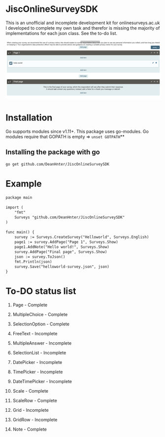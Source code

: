 # JiscOnlineSurveySDK

This is an unofficial and incomplete development kit for onlinesurveys.ac.uk I developed to complete my own task and therefor is missing the majority of implementations for each json class. See the to-do list.

![screenshot](Screenshot.png "screenshot")


# Installation

Go supports modules since v1.11+. This package uses go-modules. Go modules require that GOPATH is empty =>  `unset GOTPATH`** 

## Installing the package with go

    go get github.com/DeanHnter/JiscOnlineSurveySDK

# Example

    package main
    
    import (
        "fmt"
        Surveys "github.com/DeanHnter/JiscOnlineSurveySDK"
    )
    
    func main() {
        survey := Surveys.CreateSurvey("Helloworld", Surveys.English)
        page1 := survey.AddPage("Page 1", Surveys.Show)
        page1.AddNote("Hello world!", Surveys.Show)
        survey.AddPage("Final page", Surveys.Show)
        json := survey.ToJson()
        fmt.Println(json)
        survey.Save("helloworld-survey.json", json)
    }

# To-DO status list

1. Page - Complete

2. MultipleChoice - Complete

3. SelectionOption - Complete

4. FreeText - Incomplete

5. MultipleAnswer - Incomplete

6. SelectionList - Incomplete

7. DatePicker - Incomplete

8. TimePicker - Incomplete

9. DateTimePicker - Incomplete

10. Scale - Complete

11. ScaleRow - Complete

13. Grid - Incomplete

14. GridRow - Incomplete

12. Note - Complete

